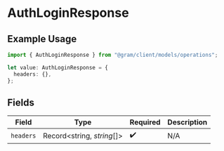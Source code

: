 # AuthLoginResponse

## Example Usage

```typescript
import { AuthLoginResponse } from "@gram/client/models/operations";

let value: AuthLoginResponse = {
  headers: {},
};
```

## Fields

| Field                      | Type                       | Required                   | Description                |
| -------------------------- | -------------------------- | -------------------------- | -------------------------- |
| `headers`                  | Record<string, *string*[]> | :heavy_check_mark:         | N/A                        |